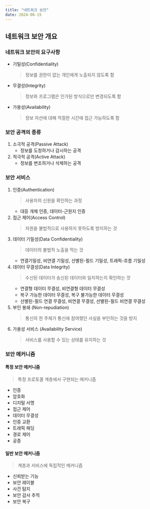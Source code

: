 ```yaml
---
title: "네트워크 보안"
date: 2024-06-15
---
```


## 네트워크 보안 개요

### 네트워크 보안의 요구사항
- 기밀성(Confidentiality)
    > 정보를 권한이 없는 개인에게 노출되지 않도록 함
- 무결성(Integrity)
    > 정보와 프로그램은 인가된 방식으로만 변경되도록 함
- 가용성(Availability)
    > 정보 자산에 대해 적절한 시간에 접근 가능하도록 함

### 보안 공격의 종류
1. 소극적 공격(Passive Attack)
    - 정보를 도청하거나 감시하는 공격
2. 적극적 공격(Active Attack)
    - 정보를 변조하거나 삭제하는 공격

### 보안 서비스
1. 인증(Authentication)
    > 사용자의 신원을 확인하는 과정
    - 대등 개체 인증, 데이터-근원지 인증
2. 접근 제어(Access Control)
    > 자원을 불법적으로 사용하지 못하도록 방지하는 것
3. 데이터 기밀성(Data Confidentiality)
    > 데이터의 불법적 노출을 막는 것
    - 연결기밀성, 비연결 기밀성, 선별된-필드 기밀성, 트래픽-흐름 기밀성
4. 데이터 무결성(Data Integrity)
    > 수신된 데이터가 송신된 데이터와 일치하는지 확인하는 것
    - 연결형 데이터 무결성, 비연결형 데이터 무결성
    - 복구 가능한 데이터 무결성, 복구 불가능한 데이터 무결성
    - 선별된-필드 연결 무결성, 비연결 무결성, 선별된-필드 비연결 무결성
5. 부인 봉쇄 (Non-repudiation)
    > 통신의 한 주체가 통신에 참여했던 사실을 부인하는 것을 방지
6. 가용성 서비스 (Availability Service)
    > 서비스를 사용할 수 있는 상태를 유지하는 것


### 보안 메커니즘
#### 특정 보안 메커니즘
> 특정 프로토콜 계층에서 구현되는 메커니즘
- 인증
- 암호화
- 디지털 서명
- 접근 제어
- 데이터 무결성
- 인증 교환
- 트래픽 패딩
- 경로 제어
- 공증

#### 일반 보안 메커니즘
> 계층과 서비스에 독립적인 메커니즘
- 신뢰받는 기능
- 보안 레이블
- 사건 탐지
- 보안 감사 추적
- 보안 복구



